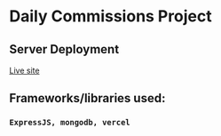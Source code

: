 # Daily Commissions Project

## Server Deployment

[Live site](https://daily-commissions-server.vercel.app/)

## Frameworks/libraries used:

### `ExpressJS, mongodb, vercel`

